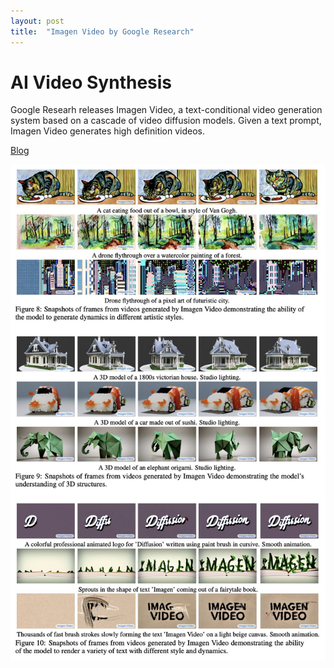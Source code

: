 ```yaml
---
layout: post
title:  "Imagen Video by Google Research"
---
```


# AI Video Synthesis


Google Researh releases Imagen Video, a text-conditional video generation system based on a cascade of video diffusion models. Given a text prompt, Imagen Video generates high definition videos.

[Blog](https://imagen.research.google/video/)

![videos in different artistic styles, 3D understanding, and text rendering and animation.](assets/FeUmWaHXkAssRom.jpeg)
